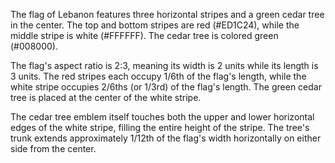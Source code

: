 The flag of Lebanon features three horizontal stripes and a green cedar tree in the center. The top and bottom stripes are red (#ED1C24), while the middle stripe is white (#FFFFFF). The cedar tree is colored green (#008000).

The flag's aspect ratio is 2:3, meaning its width is 2 units while its length is 3 units. The red stripes each occupy 1/6th of the flag's length, while the white stripe occupies 2/6ths (or 1/3rd) of the flag's length. The green cedar tree is placed at the center of the white stripe.

The cedar tree emblem itself touches both the upper and lower horizontal edges of the white stripe, filling the entire height of the stripe. The tree's trunk extends approximately 1/12th of the flag's width horizontally on either side from the center.